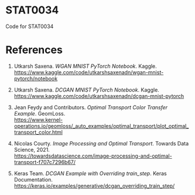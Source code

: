 # STAT0034
Code for STAT0034

# References
1. Utkarsh Saxena. *WGAN MNIST PyTorch Notebook*. Kaggle.  
   <https://www.kaggle.com/code/utkarshsaxenadn/wgan-mnist-pytorch/notebook>  

2. Utkarsh Saxena. *DCGAN MNIST PyTorch Notebook*. Kaggle.  
   <https://www.kaggle.com/code/utkarshsaxenadn/dcgan-mnist-pytorch>  

3. Jean Feydy and Contributors. *Optimal Transport Color Transfer Example*. GeomLoss.  
   <https://www.kernel-operations.io/geomloss/_auto_examples/optimal_transport/plot_optimal_transport_color.html>  

4. Nicolas Courty. *Image Processing and Optimal Transport*. Towards Data Science, 2021.  
   <https://towardsdatascience.com/image-processing-and-optimal-transport-f707c7296b67/>  

5. Keras Team. *DCGAN Example with Overriding train_step*. Keras Documentation.  
   <https://keras.io/examples/generative/dcgan_overriding_train_step/>
